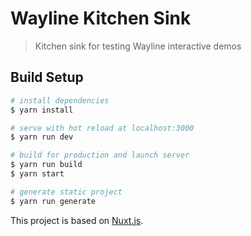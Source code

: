 # Wayline Kitchen Sink

> Kitchen sink for testing Wayline interactive demos

## Build Setup

``` bash
# install dependencies
$ yarn install

# serve with hot reload at localhost:3000
$ yarn run dev

# build for production and launch server
$ yarn run build
$ yarn start

# generate static project
$ yarn run generate
```

This project is based on [Nuxt.js](https://nuxtjs.org).
